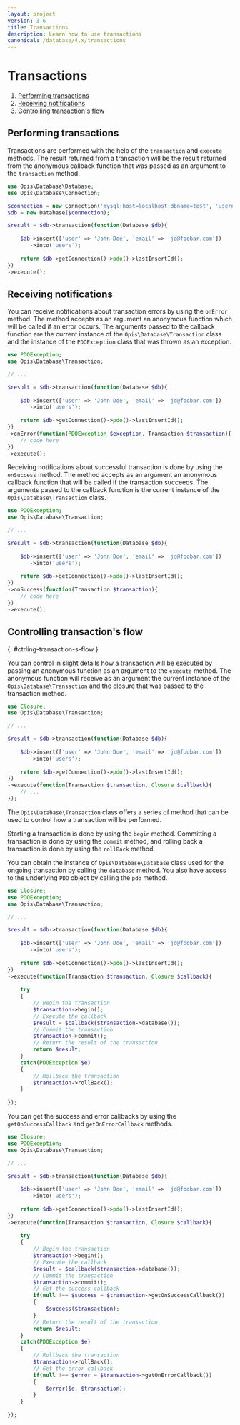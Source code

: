 ```yaml
---
layout: project
version: 3.6
title: Transactions
description: Learn how to use transactions
canonical: /database/4.x/transactions
---
```

# Transactions

1. [Performing transactions](#performing-transactions)
2. [Receiving notifications](#receiving-notifications)
3. [Controlling transaction's flow](#ctrling-transaction-s-flow)

## Performing transactions

Transactions are performed with the help of the `transaction` and `execute` methods. 
The result returned from a transaction will be the result returned from the anonymous callback function
that was passed as an argument to the `transaction` method.

```php
use Opis\Database\Database;
use Opis\Database\Connection;

$connection = new Connection('mysql:host=localhost;dbname=test', 'username', 'password');
$db = new Database($connection);

$result = $db->transaction(function(Database $db){
    
    $db->insert(['user' => 'John Doe', 'email' => 'jd@foobar.com'])
       ->into('users');
       
    return $db->getConnection()->pdo()->lastInsertId();
})
->execute();
```

## Receiving notifications

You can receive notifications about transaction errors by using the `onError` method. 
The method accepts as an argument an anonymous function which will be called if an error occurs. 
The arguments passed to the callback function are the current instance of the `Opis\Database\Transaction` 
class and the instance of the `PDOException` class that was thrown as an exception.

```php
use PDOException;
use Opis\Database\Transaction;

// ...

$result = $db->transaction(function(Database $db){
    
    $db->insert(['user' => 'John Doe', 'email' => 'jd@foobar.com'])
       ->into('users');
       
    return $db->getConnection()->pdo()->lastInsertId();
})
->onError(function(PDOException $exception, Transaction $transaction){
    // code here
})
->execute();
```

Receiving notifications about successful transaction is done by using the `onSuccess` method. 
The method accepts as an argument an anonymous callback function that will be called if the transaction succeeds.
The arguments passed to the callback function is the current instance of the `Opis\Database\Transaction` class.

```php
use PDOException;
use Opis\Database\Transaction;

// ...

$result = $db->transaction(function(Database $db){
    
    $db->insert(['user' => 'John Doe', 'email' => 'jd@foobar.com'])
       ->into('users');
       
    return $db->getConnection()->pdo()->lastInsertId();
})
->onSuccess(function(Transaction $transaction){
    // code here
})
->execute();
```

## Controlling transaction's flow 
{: #ctrling-transaction-s-flow }

You can control in slight details how a transaction will be executed by passing 
an anonymous function as an argument to the `execute` method. 
The anonymous function will receive as an argument the current instance of the 
`Opis\Database\Transaction` and the closure that was passed to the transaction method.

```php
use Closure;
use Opis\Database\Transaction;

// ...

$result = $db->transaction(function(Database $db){
    
    $db->insert(['user' => 'John Doe', 'email' => 'jd@foobar.com'])
       ->into('users');
       
    return $db->getConnection()->pdo()->lastInsertId();
})
->execute(function(Transaction $transaction, Closure $callback){
    // ...
});
```

The `Opis\Database\Transaction` class offers a series of method that can be used to control 
how a transaction will be performed.

Starting a transaction is done by using the `begin` method. 
Committing a transaction is done by using the `commit` method, and rolling back 
a transaction is done by using the `rollBack` method.

You can obtain the instance of `Opis\Database\Database` class used for the ongoing transaction 
by calling the `database` method. 
You also have access to the underlying `PDO` object by calling the `pdo` method.

```php
use Closure;
use PDOException;
use Opis\Database\Transaction;

// ...

$result = $db->transaction(function(Database $db){
    
    $db->insert(['user' => 'John Doe', 'email' => 'jd@foobar.com'])
       ->into('users');
       
    return $db->getConnection()->pdo()->lastInsertId();
})
->execute(function(Transaction $transaction, Closure $callback){
    
    try
    {
        // Begin the transaction
        $transaction->begin();
        // Execute the callback
        $result = $callback($transaction->database());
        // Commit the transaction
        $transaction->commit();
        // Return the result of the transaction
        return $result;
    }
    catch(PDOException $e)
    {
        // Rollback the transaction
        $transaction->rollBack();
    }
    
});
```

You can get the success and error callbacks by using the `getOnSuccessCallback` and `getOnErrorCallback` methods.

```php
use Closure;
use PDOException;
use Opis\Database\Transaction;

// ...

$result = $db->transaction(function(Database $db){
    
    $db->insert(['user' => 'John Doe', 'email' => 'jd@foobar.com'])
       ->into('users');
       
    return $db->getConnection()->pdo()->lastInsertId();
})
->execute(function(Transaction $transaction, Closure $callback){
    
    try
    {
        // Begin the transaction
        $transaction->begin();
        // Execute the callback
        $result = $callback($transaction->database());
        // Commit the transaction
        $transaction->commit();
        // Get the success callback
        if(null !== $success = $transaction->getOnSuccessCallback())
        {
            $success($transaction);
        }
        // Return the result of the transaction
        return $result;
    }
    catch(PDOException $e)
    {
        // Rollback the transaction
        $transaction->rollBack();
        // Get the error callback
        if(null !== $error = $transaction->getOnErrorCallback())
        {
            $error($e, $transaction);
        }
    }
    
});
```
